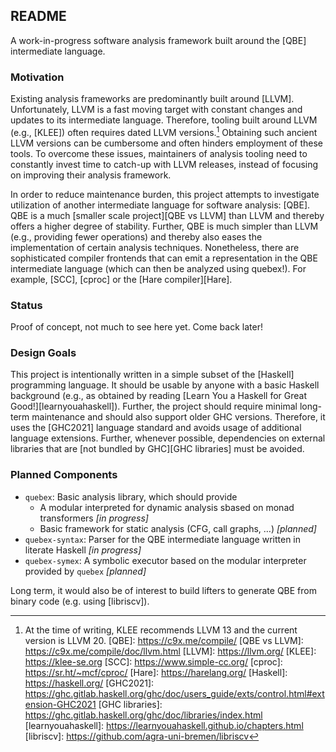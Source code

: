 ## README

A work-in-progress software analysis framework built around the [QBE] intermediate language.

### Motivation

Existing analysis frameworks are predominantly built around [LLVM].
Unfortunately, LLVM is a fast moving target with constant changes and updates to its intermediate language.
Therefore, tooling built around LLVM (e.g., [KLEE]) often requires dated LLVM versions.[^1]
Obtaining such ancient LLVM versions can be cumbersome and often hinders employment of these tools.
To overcome these issues, maintainers of analysis tooling need to constantly invest time to catch-up with LLVM releases, instead of focusing on improving their analysis framework.

In order to reduce maintenance burden, this project attempts to investigate utilization of another intermediate language for software analysis: [QBE].
QBE is a much [smaller scale project][QBE vs LLVM] than LLVM and thereby offers a higher degree of stability.
Further, QBE is much simpler than LLVM (e.g., providing fewer operations) and thereby also eases the implementation of certain analysis techniques.
Nonetheless, there are sophisticated compiler frontends that can emit a representation in the QBE intermediate language (which can then be analyzed using quebex!).
For example, [SCC], [cproc] or the [Hare compiler][Hare].

### Status

Proof of concept, not much to see here yet.
Come back later!

### Design Goals

This project is intentionally written in a simple subset of the [Haskell] programming language.
It should be usable by anyone with a basic Haskell background (e.g., as obtained by reading [Learn You a Haskell for Great Good!][learnyouahaskell]).
Further, the project should require minimal long-term maintenance and should also support older GHC versions.
Therefore, it uses the [GHC2021] language standard and avoids usage of additional language extensions.
Further, whenever possible, dependencies on external libraries that are [not bundled by GHC][GHC libraries] must be avoided.

### Planned Components

* `quebex`: Basic analysis library, which should provide
	* A modular interpreted for dynamic analysis sbased on monad transformers *[in progress]*
	* Basic framework for static analysis (CFG, call graphs, …) *[planned]*
* `quebex-syntax`: Parser for the QBE intermediate language written in literate Haskell *[in progress]*
* `quebex-symex`: A symbolic executor based on the modular interpreter provided by `quebex` *[planned]*

Long term, it would also be of interest to build lifters to generate QBE from binary code (e.g. using [libriscv]).

[^1]: At the time of writing, KLEE recommends LLVM 13 and the current version is LLVM 20.
[QBE]: https://c9x.me/compile/
[QBE vs LLVM]: https://c9x.me/compile/doc/llvm.html
[LLVM]: https://llvm.org/
[KLEE]: https://klee-se.org
[SCC]: https://www.simple-cc.org/
[cproc]: https://sr.ht/~mcf/cproc/
[Hare]: https://harelang.org/
[Haskell]: https://haskell.org/
[GHC2021]: https://ghc.gitlab.haskell.org/ghc/doc/users_guide/exts/control.html#extension-GHC2021
[GHC libraries]: https://ghc.gitlab.haskell.org/ghc/doc/libraries/index.html
[learnyouahaskell]: https://learnyouahaskell.github.io/chapters.html
[libriscv]: https://github.com/agra-uni-bremen/libriscv
